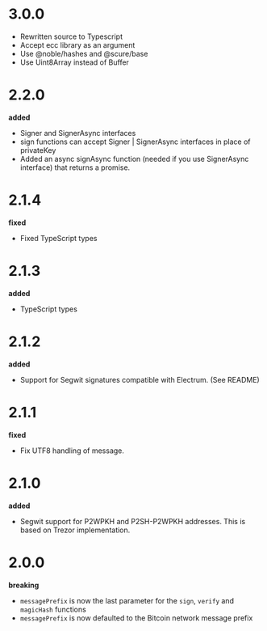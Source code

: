 # 3.0.0
- Rewritten source to Typescript
- Accept ecc library as an argument
- Use @noble/hashes and @scure/base
- Use Uint8Array instead of Buffer

# 2.2.0
__added__
- Signer and SignerAsync interfaces
- sign functions can accept Signer | SignerAsync interfaces in place of privateKey
- Added an async signAsync function (needed if you use SignerAsync interface) that returns a promise.

# 2.1.4
__fixed__
- Fixed TypeScript types

# 2.1.3
__added__
- TypeScript types

# 2.1.2
__added__
- Support for Segwit signatures compatible with Electrum. (See README)

# 2.1.1
__fixed__
- Fix UTF8 handling of message.

# 2.1.0
__added__
- Segwit support for P2WPKH and P2SH-P2WPKH addresses. This is based on Trezor implementation.

# 2.0.0
__breaking__
- `messagePrefix` is now the last parameter for the `sign`, `verify` and `magicHash` functions
- `messagePrefix` is now defaulted to the Bitcoin network message prefix
